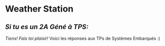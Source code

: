 # Weather Station

## _Si tu es un 2A Géné à TPS:_

_Tiens! Fais toi plaisir!_
Voici les réponses aux TPs de Systèmes Embarqués :)
